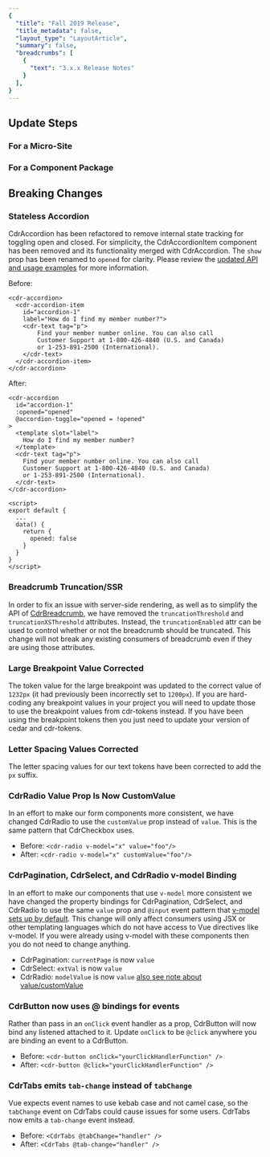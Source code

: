 ```yaml
---
{
  "title": "Fall 2019 Release",
  "title_metadata": false,
  "layout_type": "LayoutArticle",
  "summary": false,
  "breadcrumbs": [
    {
      "text": "3.x.x Release Notes"
    }
  ],
}
---
```


<cdr-doc-table-of-contents-shell>

## Update Steps

### For a Micro-Site

### For a Component Package

## Breaking Changes

### Stateless Accordion

CdrAccordion has been refactored to remove internal state tracking for toggling open and closed. For simplicity, the CdrAccordionItem component has been removed and its functionality merged with CdrAccordion. The `show` prop has been renamed to `opened` for clarity. Please review the [updated API and usage examples](https://rei.github.io/rei-cedar-docs/components/accordion/) for more information.

Before:

```vue
<cdr-accordion>
  <cdr-accordion-item
    id="accordion-1"
    label="How do I find my member number?">
    <cdr-text tag="p">
        Find your member number online. You can also call 
        Customer Support at 1-800-426-4840 (U.S. and Canada)
        or 1-253-891-2500 (International).
    </cdr-text>
  </cdr-accordion-item>
</cdr-accordion>
```

After:

```vue
<cdr-accordion
  id="accordion-1"
  :opened="opened"
  @accordion-toggle="opened = !opened"
>
  <template slot="label">
    How do I find my member number?
  </template>
  <cdr-text tag="p">
    Find your member number online. You can also call 
    Customer Support at 1-800-426-4840 (U.S. and Canada)
    or 1-253-891-2500 (International).
  </cdr-text>
</cdr-accordion>

<script>
export default {
  ...
  data() {
    return {
      opened: false
    }
  }
}
</script>
```

### Breadcrumb Truncation/SSR 

In order to fix an issue with server-side rendering, as well as to simplify the API of [CdrBreadcrumb](https://rei.github.io/rei-cedar-docs/components/breadcrumb/), we have removed the `truncationThreshold` and `truncationXSThreshold` attributes. Instead, the `truncationEnabled` attr can be used to control whether or not the breadcrumb should be truncated. This change will not break any existing consumers of breadcrumb even if they are using those attributes.

### Large Breakpoint Value Corrected

The token value for the large breakpoint was updated to the correct value of `1232px` (it had previously been incorrectly set to `1200px`). If you are hard-coding any breakpoint values in your project you will need to update those to use the breakpoint values from cdr-tokens instead. If you have been using the breakpoint tokens then you just need to update your version of cedar and cdr-tokens.

### Letter Spacing Values Corrected

The letter spacing values for our text tokens have been corrected to add the `px` suffix.

### CdrRadio Value Prop Is Now CustomValue

In an effort to make our form components more consistent, we have changed CdrRadio to use the `customValue` prop instead of `value`. This is the same pattern that CdrCheckbox uses.

- Before: `<cdr-radio v-model="x" value="foo"/>`
- After: `<cdr-radio v-model="x" customValue="foo"/>`

### CdrPagination, CdrSelect, and CdrRadio v-model Binding

In an effort to make our components that use `v-model` more consistent we have changed the property bindings for CdrPagination, CdrSelect, and CdrRadio to use the same `value` prop and `@input` event pattern that [v-model sets up by default](https://vuejs.org/v2/guide/components.html#Using-v-model-on-Components). This change will only affect consumers using JSX or other templating languages which do not have access to Vue directives like v-model. If you were already using v-model with these components then you do not need to change anything.

- CdrPagination: `currentPage` is now `value`
- CdrSelect: `extVal` is now `value`
- CdrRadio: `modelValue` is now `value` [also see note about value/customValue](#cdrradio-value-prop-is-now-customvalue)

### CdrButton now uses @ bindings for events

Rather than pass in an `onClick` event handler as a prop, CdrButton will now bind any listened attached to it. Update `onClick` to be `@click` anywhere you are binding an event to a CdrButton.

- Before: `<cdr-button onClick="yourClickHandlerFunction" />`
- After: `<cdr-button @click="yourClickHandlerFunction" />`

### CdrTabs emits `tab-change` instead of `tabChange`

Vue expects event names to use kebab case and not camel case, so the `tabChange` event on CdrTabs could cause issues for some users. CdrTabs now emits a `tab-change` event instead. 

- Before: `<CdrTabs @tabChange="handler" />`
- After: `<CdrTabs @tab-change="handler" />`

</cdr-doc-table-of-contents-shell>
